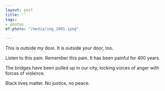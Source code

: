 ```yaml
---
layout: post
title: ''
tags:
- photos
mf-photo: "/media/img_2005.jpeg"

---
```

This is outside my door. It is outside your door, too.

Listen to this pain. Remember this pain. It has been painful for 400 years. 

The bridges have been pulled up in our city, locking voices of anger with forces of violence.

Black lives matter. No justice, no peace.
